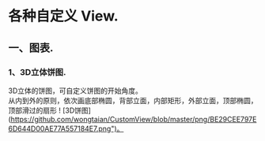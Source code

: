 # 各种自定义 View. 
## 一、图表. 
### 1、3D立体饼图. 
  3D立体的饼图，可自定义饼图的开始角度。  
  从内到外的原则，依次画底部椭圆，背部立面，内部矩形，外部立面，顶部椭圆，顶部滑过的扇形
! [3D饼图] (https://github.com/wongtaian/CustomView/blob/master/png/BE29CEE797E6D644D00AE77A557184E7.png")。
